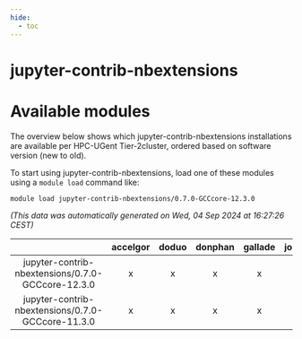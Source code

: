 ```yaml
---
hide:
  - toc
---
```


jupyter-contrib-nbextensions
============================

# Available modules


The overview below shows which jupyter-contrib-nbextensions installations are available per HPC-UGent Tier-2cluster, ordered based on software version (new to old).

To start using jupyter-contrib-nbextensions, load one of these modules using a `module load` command like:

```shell
module load jupyter-contrib-nbextensions/0.7.0-GCCcore-12.3.0
```

*(This data was automatically generated on Wed, 04 Sep 2024 at 16:27:26 CEST)*  

| |accelgor|doduo|donphan|gallade|joltik|shinx|skitty|
| :---: | :---: | :---: | :---: | :---: | :---: | :---: | :---: |
|jupyter-contrib-nbextensions/0.7.0-GCCcore-12.3.0|x|x|x|x|x|x|x|
|jupyter-contrib-nbextensions/0.7.0-GCCcore-11.3.0|x|x|x|x|x|-|x|
